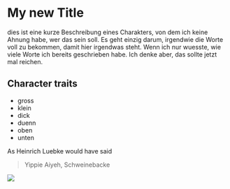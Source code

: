 # My new Title

dies ist eine kurze Beschreibung eines Charakters, von dem ich keine Ahnung habe, wer das sein soll. Es geht einzig darum,
irgendwie die Worte voll zu bekommen, damit hier irgendwas steht. Wenn ich nur wuesste, wie viele Worte ich bereits geschrieben habe.
Ich denke aber, das sollte jetzt mal reichen.

## Character traits

* gross
* klein
* dick
* duenn
* oben
* unten

As Heinrich Luebke would have said

> Yippie Aiyeh, Schweinebacke

<img src="https://upload.wikimedia.org/wikipedia/commons/thumb/6/68/%D0%9A%D1%80%D0%B8%D1%81%D1%82%D0%B0%D0%BB%D0%BB%D1%8B_%D0%B2_%D0%B2%D1%8B%D1%81%D0%BE%D1%85%D1%88%D0%B5%D0%B9_%D0%BA%D0%B0%D0%BF%D0%BB%D0%B5_%D0%9A%D0%BE%D0%BA%D0%B0-%D0%9A%D0%BE%D0%BB%D1%8B.jpg/500px-%D0%9A%D1%80%D0%B8%D1%81%D1%82%D0%B0%D0%BB%D0%BB%D1%8B_%D0%B2_%D0%B2%D1%8B%D1%81%D0%BE%D1%85%D1%88%D0%B5%D0%B9_%D0%BA%D0%B0%D0%BF%D0%BB%D0%B5_%D0%9A%D0%BE%D0%BA%D0%B0-%D0%9A%D0%BE%D0%BB%D1%8B.jpg"/>
